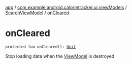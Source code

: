 [app](../../index.md) / [com.example.android.calorietracker.ui.viewModels](../index.md) / [SearchViewModel](index.md) / [onCleared](./on-cleared.md)

# onCleared

`protected fun onCleared(): `[`Unit`](https://kotlinlang.org/api/latest/jvm/stdlib/kotlin/-unit/index.html)

Stop loading data when the [ViewModel](#) is destroyed

